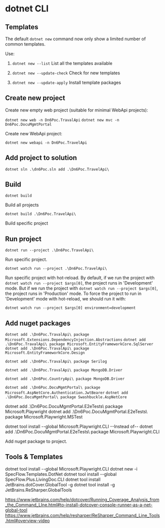 # dotnet CLI

## Templates

The default `dotnet new` command now only show a limited number of common templates.

Use:

1.  `dotnet new --list`
    List all the templates available

2.  `dotnet new --update-check`
    Check for new templates

3.  `dotnet new --update-apply`
    Install template packages


## Create new project


Create new empty web project (suitable for minimal WebApi projects):

`dotnet new web -n Dn6Poc.TravalApi`
`dotnet new mvc -n Dn6Poc.DocuMgmtPortal`


Create new WebApi project:

`dotnet new webapi -n Dn6Poc.TravelApi`

## Add project to solution

`dotnet sln .\dn6Poc.sln add .\Dn6Poc.TravelApi\`


## Build

`dotnet build`

Build all projects

`dotnet build .\Dn6Poc.TravelApi\`

Build specific project

## Run project 

`dotnet run --project .\Dn6Poc.TravelApi\`

Run specific project.

`dotnet watch run --project .\Dn6Poc.TravelApi\`

Run specific project with hot-reload.
By default, if we run the project with `dotnet watch run --project $args[0]`, the project runs in 'Development' mode.
But if we run the project with `dotnet watch run --project $args[0]`, the project runs in 'Production' mode.
To force the project to run in 'Development' mode with hot-reload, we should run it with:

`dotnet watch run --project $args[0] environment=development`

## Add nuget packages 

`dotnet add .\Dn6Poc.TravalApi\ package Microsoft.Extensions.DependencyInjection.Abstractions`
`dotnet add .\Dn6Poc.TravalApi\ package Microsoft.EntityFrameworkCore.SqlServer`
`dotnet add .\Dn6Poc.TravalApi\ package Microsoft.EntityFrameworkCore.Design`

`dotnet add .\Dn6Poc.TravalApi\ package Serilog`

`dotnet add .\Dn6Poc.TravalApi\ package MongoDB.Driver`

`dotnet add .\Dn6Poc.CountryApi\ package MongoDB.Driver`

`dotnet add .\Dn6Poc.DocuMgmtPortal\ package Microsoft.AspNetCore.Authentication.JwtBearer`
`dotnet add .\Dn6Poc.DocuMgmtPortal\ package Swashbuckle.AspNetCore`


dotnet add .\Dn6Poc.DocuMgmtPortal.E2eTests\ package Microsoft.Playwright
dotnet add .\Dn6Poc.DocuMgmtPortal.E2eTests\ package Microsoft.Playwright.MSTest

dotnet tool install --global Microsoft.Playwright.CLI
--Instead of--
dotnet add .\Dn6Poc.DocuMgmtPortal.E2eTests\ package Microsoft.Playwright.CLI

Add nuget package to project.


## Tools & Templates

dotnet tool install --global Microsoft.Playwright.CLI
dotnet new -i SpecFlow.Templates.DotNet
dotnet tool install --global SpecFlow.Plus.LivingDoc.CLI
dotnet tool install JetBrains.dotCover.GlobalTool -g
dotnet tool install -g JetBrains.ReSharper.GlobalTools

https://www.jetbrains.com/help/dotcover/Running_Coverage_Analysis_from_the_Command_LIne.html#to-install-dotcover-console-runner-as-a-net-global-tool
https://www.jetbrains.com/help/resharper/ReSharper_Command_Line_Tools.html#overview-video